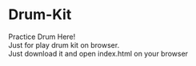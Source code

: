 # Drum-Kit
Practice Drum Here!
<br>Just for play drum kit on browser.
<br>Just download it and open index.html on your browser
